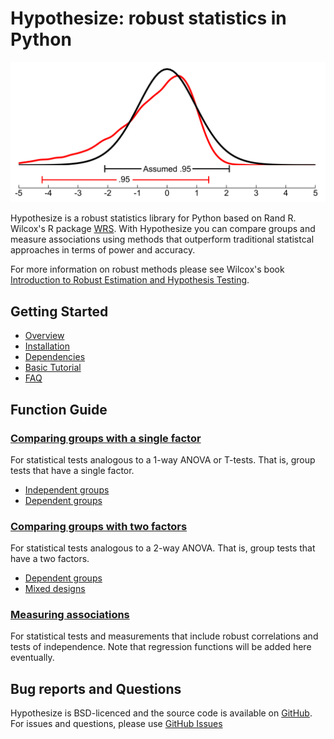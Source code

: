 # Hypothesize: robust statistics in Python

![Screenshot](img/dist_overlay.png)

Hypothesize is a robust statistics library for 
Python based on Rand R. Wilcox's R package [WRS](https://dornsife.usc.edu/labs/rwilcox/software/). 
With Hypothesize you can compare groups and 
measure associations using methods that outperform 
traditional statistcal approaches in terms of power 
and accuracy. 

For more information on robust methods please see Wilcox's book 
[Introduction to Robust Estimation and Hypothesis Testing](https://play.google.com/store/books/details?id=8f8nBb4__EYC&gl=ca&hl=en-CA&source=productsearch&utm_source=HA_Desktop_US&utm_medium=SEM&utm_campaign=PLA&pcampaignid=MKTAD0930BO1&gclid=CjwKCAiA44LzBRB-EiwA-jJipJzyqx9kwNMq5MMU7fG2RrwBK9F7sirX4pfhS8wO7k9Uz_Sqf2P28BoCYzcQAvD_BwE&gclsrc=aw.ds).

## Getting Started

- [Overview](overview.md)
- [Installation](install_dep.md)
- [Dependencies](install_dep.md#dependencies)
- [Basic Tutorial](basic_tutorial.md#)
- [FAQ](FAQ.md)


## Function Guide

### [Comparing groups with a single factor](function_guide.md#Comparing-groups-with-a-single-factor)

For statistical tests analogous to a 1-way ANOVA or T-tests. 
That is, group tests that have a single factor. 

- [Independent groups](function_guide.md#independent-groups)
- [Dependent groups](function_guide.md#dependent-groups)

### [Comparing groups with two factors](function_guide.md#comparing-groups-with-two-factors)

For statistical tests analogous to a 2-way ANOVA. 
That is, group tests that have a two factors.

- [Dependent groups](function_guide.md#dependent-groups_1)
- [Mixed designs](function_guide.md#mixed_designs)

### [Measuring associations](function_guide.md#measuring-associations)

For statistical tests and measurements that include robust correlations and tests of independence.
Note that regression functions will be added here eventually. 

## Bug reports and Questions
Hypothesize is BSD-licenced and the source code is available
on [GitHub](https://github.com/Alcampopiano/hypothesize).
For issues and questions, 
please use [GitHub Issues](https://github.com/Alcampopiano/hypothesize/issues)

